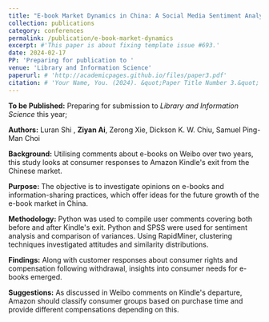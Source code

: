 ```yaml
---
title: "E-book Market Dynamics in China: A Social Media Sentiment Analysis of Consumer Reactions to Amazon Kindle's Withdrawal"
collection: publications
category: conferences
permalink: /publication/e-book-market-dynamics
excerpt: #'This paper is about fixing template issue #693.'
date: 2024-02-17
PP: 'Preparing for publication to '
venue: 'Library and Information Science'
paperurl: # 'http://academicpages.github.io/files/paper3.pdf'
citation: # 'Your Name, You. (2024). &quot;Paper Title Number 3.&quot; <i>GitHub Journal of Bugs</i>. 1(3).' 
---
```


**To be Published:** Preparing for submission to _Library and Information Science_ this year;

**Authors:** Luran Shi , **Ziyan Ai**, Zerong Xie, Dickson K. W. Chiu, Samuel Ping-Man Choi 

**Background:** Utilising comments about e-books on Weibo over two years, this study looks at consumer responses to Amazon Kindle's exit from the Chinese market.

**Purpose:** The objective is to investigate opinions on e-books and information-sharing practices, which offer ideas for the future growth of the e-book market in China.

**Methodology:** Python was used to compile user comments covering both before and after Kindle's exit. Python and SPSS were used for sentiment analysis and comparison of variances. Using RapidMiner, clustering techniques investigated attitudes and similarity distributions.

**Findings:** Along with customer responses about consumer rights and compensation following withdrawal, insights into consumer needs for e-books emerged.

**Suggestions:** As discussed in Weibo comments on Kindle's departure, Amazon should classify consumer groups based on purchase time and provide different compensations depending on this.







